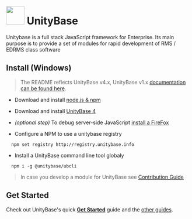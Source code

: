 
# <a href="https://unitybase.info/"> <img src="https://unitybase.info/ub-logo-c.svg" height="50"></a> UnityBase

Unitybase is a full stack JavaScript framework for Enterprise. Its main purpose is to provide a set of modules for rapid development of RMS / EDRMS class software


## Install (Windows)

> The README reflects UnityBase v4.x, UnityBase v1.x [documentation can be found here](https://git-pub.intecracy.com/unitybase/samples/tree/master/courses/tutorial).

  - Download and install [node.js & npm](https://nodejs.org/en/download/)
  - Download and install [UnityBase 4](https://unitybase.info/downloads/UnityBaseSetup-v4.exe)
  - _(optional step)_ To debug server-side JavaScript [install a FireFox](https://www.mozilla.org/ru/firefox/new/)

  - Configure a NPM to use a unitybase registry
```
  npm set registry http://registry.unitybase.info 
```
  - Install a UnityBase command line tool globaly
```
  npm i -g @unitybase/ubcli
```

> In case you develop a module for UnityBase see [Contribution Guide](CONTRIBUTING.md)

## Get Started

Check out UnityBase's quick [**Get Started**](https://git-pub.intecracy.com/unitybase/samples/tree/master/courses/tutorial-v4) guide 
and the [other guides](https://git-pub.intecracy.com/unitybase/samples).
